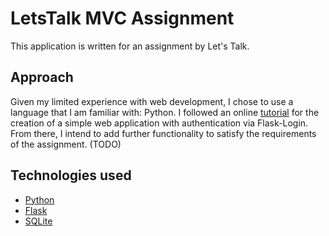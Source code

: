 # LetsTalk MVC Assignment

This application is written for an assignment by Let's Talk.

## Approach

Given my limited experience with web development, I chose to use a language that I am familiar with: Python.
I followed an online [tutorial](https://www.digitalocean.com/community/tutorials/how-to-add-authentication-to-your-app-with-flask-login) for the creation of a simple web application with authentication via Flask-Login.
From there, I intend to add further functionality to satisfy the requirements of the assignment. (TODO)

## Technologies used

* [Python](https://www.python.org/)
* [Flask](https://flask.palletsprojects.com/en/1.1.x/)
* [SQLite](https://www.sqlite.org/index.html)
